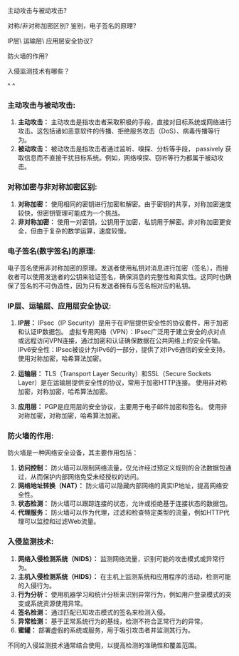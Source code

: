 主动攻击与被动攻击?

对称/非对称加密区别?
鉴别，电子签名的原理?

IP层\ 运输层\ 应用层安全协议?

防火墙的作用?

入侵监测技术有哪些？

^
^


### 主动攻击与被动攻击:

1. **主动攻击：** 主动攻击是指攻击者采取积极的手段，直接对目标系统或网络进行攻击。这包括诸如恶意软件的传播、拒绝服务攻击（DoS）、病毒传播等行为。
2. **被动攻击：** 被动攻击是指攻击者通过监听、嗅探、分析等手段， passively 获取信息而不直接干扰目标系统。例如，网络嗅探、窃听等行为都属于被动攻击。

### 对称加密与非对称加密区别:

1. **对称加密：** 使用相同的密钥进行加密和解密。由于密钥的共享，对称加密速度较快，但密钥管理可能成为一个挑战。
2. **非对称加密：** 使用一对密钥，公钥用于加密，私钥用于解密。非对称加密更安全，但由于复杂的数学运算，速度较慢。

### 电子签名(数字签名)的原理:
电子签名使用非对称加密的原理。发送者使用私钥对消息进行加密（签名），而接收者可以使用发送者的公钥来验证签名，确保消息的完整性和真实性。这同时也确保了签名的不可伪造性，因为只有发送者拥有与签名相对应的私钥。

### IP层、运输层、应用层安全协议:

1. **IP层：** IPsec（IP Security）是用于在IP层提供安全性的协议套件，用于加密和认证IP数据包。
虚拟专用网络（VPN）：IPsec广泛用于建立安全的点对点或远程访问VPN连接，通过加密和认证确保数据在公共网络上的安全传输。
IPv6安全性：IPsec被设计为IPv6的一部分，提供了对IPv6通信的安全支持。
使用对称加密，哈希算法加密。

2. **运输层：** TLS（Transport Layer Security）和SSL（Secure Sockets Layer）是在运输层提供安全性的协议，常用于加密HTTP连接。
使用非对称加密，对称加密，哈希算法加密。
3. **应用层：** PGP是应用层的安全协议，主要用于电子邮件加密和签名。
使用非对称加密，对称加密，哈希算法加密。

### 防火墙的作用:
防火墙是一种网络安全设备，其主要作用包括：

1. **访问控制：** 防火墙可以限制网络流量，仅允许经过预定义规则的合法数据包通过，从而保护内部网络免受未经授权的访问。
2. **网络地址转换（NAT）：** 防火墙可以隐藏内部网络的真实IP地址，提高网络安全性。
3. **状态检测：** 防火墙可以跟踪连接的状态，允许或拒绝基于连接状态的数据包。
4. **代理服务：** 防火墙可以作为代理，过滤和检查特定类型的流量，例如HTTP代理可以监控和过滤Web流量。

### 入侵监测技术:

1. **网络入侵检测系统（NIDS）：** 监测网络流量，识别可能的攻击模式或异常行为。
2. **主机入侵检测系统（HIDS）：** 在主机上监测系统和应用程序的活动，检测可能的入侵行为。
3. **行为分析：** 使用机器学习和统计分析来识别异常行为，例如用户登录模式的突变或系统资源使用异常。
4. **签名检测：** 通过匹配已知攻击模式的签名来检测入侵。
5. **异常检测：** 基于正常系统行为的基线，检测不符合正常行为的异常。
6. **蜜罐：** 部署虚假的系统或服务，用于吸引攻击者并监测其行为。

不同的入侵监测技术通常结合使用，以提高检测的准确性和覆盖范围。

